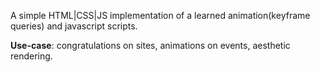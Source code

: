 A simple HTML|CSS|JS implementation of a learned animation(keyframe queries) and javascript scripts.

<b>Use-case</b>: congratulations on sites, animations on events, aesthetic rendering.